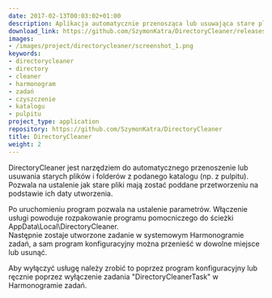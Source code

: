 ```yaml
---
date: 2017-02-13T00:03:02+01:00
description: Aplikacja automatycznie przenosząca lub usuwająca stare pliki z katalogu
download_link: https://github.com/SzymonKatra/DirectoryCleaner/releases/latest
images:
- /images/project/directorycleaner/screenshot_1.png
keywords:
- directorycleaner
- directory
- cleaner
- harmonogram
- zadań
- czyszczenie
- katalogu
- pulpitu
project_type: application
repository: https://github.com/SzymonKatra/DirectoryCleaner
title: DirectoryCleaner
weight: 2
---
```


DirectoryCleaner jest narzędziem do automatycznego przenoszenie lub usuwania starych plików i folderów z podanego katalogu (np. z pulpitu).  
Pozwala na ustalenie jak stare pliki mają zostać poddane przetworzeniu na podstawie ich daty utworzenia.

Po uruchomieniu program pozwala na ustalenie parametrów. Włączenie usługi powoduje rozpakowanie programu pomocniczego do ścieżki AppData\Local\DirectoryCleaner.  
Następnie zostaje utworzone zadanie w systemowym Harmonogramie zadań, a sam program konfiguracyjny można przenieść w dowolne miejsce lub usunąć.

Aby wyłączyć usługę należy zrobić to poprzez program konfiguracyjny lub ręcznie poprzez wyłączenie zadania "DirectoryCleanerTask" w Harmonogramie zadań.  